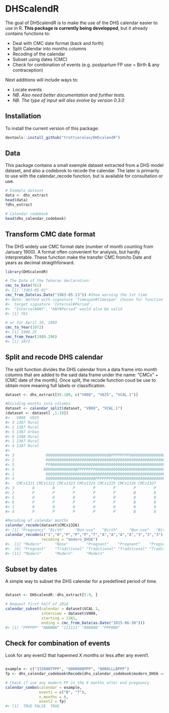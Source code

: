 
<!-- README.md is generated from README.Rmd. Please edit that file -->

# DHScalendR

<!-- badges: start -->

<!-- badges: end -->

The goal of DHScalendR is to make the use of the DHS calendar easier to
use in R. **This package is currently being developped**, but it already
contains functions to:

  - Deal with CMC date format (back and forth)
  - Split Calendar into months columns
  - Recoding of the calendar
  - Subset using dates (CMC)
  - Check for combination of events (e.g. postpartum FP use = Birth &
    any contraception)

Next additions will include ways to:

  - Locate events
  - *NB. Also need better documentation and further tests.*
  - *NB. The type of input will also evolve by version
0.3.0*

## Installation

<!-- You can install the released version of DHScalendR from [CRAN](https://CRAN.R-project.org) with: -->

To install the current version of this package:

``` r
devtools::install_github("trottieralex/DHScalendR")
```

## Data

This package contains a small exemple dataset extracted from a DHS model
dataset, and also a codebook to recode the calendar. The later is
primarily to use with the calendar\_recode function, but is available
for consultation or use.

``` r
# Exemple dataset
data <- dhs_extract
head(data)
?dhs_extract

# Calendar codebook
head(dhs_calendar_codebook)
```

## Transform CMC date format

The DHS widely use CMC format date (number of month counting from
January 1900). A format often convenient for analysis, but hardly
interpretable. These function make the transfer CMC from/to Date and
years as decimal straigthforward.

``` r
library(DHScalendR)

# The Date of the Teharan declaration:
cmc_to_Date(761)
#> [1] "1963-05-01"
cmc_from_Date(as.Date("1963-05-13")) #Show warning the 1st time
#> Note: method with signature 'Timespan#Timespan' chosen for function '%/%',
#>  target signature 'Interval#Period'.
#>  "Interval#ANY", "ANY#Period" would also be valid
#> [1] 761

# or for April 19, 1989
cmc_to_Year(1072)
#> [1] 1989.25
cmc_from_Year(1989.296)
#> [1] 1072
```

## Split and recode DHS calendar

The split function divides the DHS calendar from a data frame into month
columns that are added to the said data frame under the name: “CMCx” +
\[CMC date of the month\]. Once split, the recode function coud be use
to obtain more meaning full labels or classification.

``` r
dataset <- dhs_extract[95:100, c("V008", "V025", "VCAL.1")]

#Dividing months into columns
dataset <- calendar_split(dataset, "V008", "VCAL.1")
(dataset <- dataset[ ,1:10])
#>   V008  V025
#> 3 1387 Rural
#> 2 1387 Rural
#> 5 1387 Urban
#> 6 1388 Rural
#> 1 1387 Rural
#> 4 1387 Rural
#>                                                                             VCAL.1
#> 3              0000000000000000000000000000BPPPPPPPP0000000000000000000BPPPPPPPP00
#> 2              0000000000000000000000000000000000000000000000000000000000000BPPPPP
#> 5              PP00000000000000000000000000000000000000000000000000000000000000000
#> 6             00000000000000BPPPPPPPP000000000000000000000000000000000000000BPPPPP
#> 1              0000000000000000000000000000000000000000000000000000000000000000000
#> 4              000000000000000000000BPPPPPPPP0000000000000000000000000000000BPPPPP
#>   CMCx1321 CMCx1322 CMCx1323 CMCx1324 CMCx1325 CMCx1326 CMCx1327
#> 3        0        0        P        P        P        P        P
#> 2        P        P        P        P        P        B        0
#> 5        0        0        0        0        0        0        0
#> 6        P        P        P        P        P        B        0
#> 1        0        0        0        0        0        0        0
#> 4        P        P        P        P        P        B        0

#Recoding of calendar months
calendar_recode(dataset$CMCx1326)
#> [1] "Pregnancy" "Birth"     "Non-use"   "Birth"     "Non-use"   "Birth"
calendar_recode(c("1","0","P","P","P","T","A","A","A","A","3","3","3"), 
                recoding = "modern_DHS6")
#>  [1] "Modern"      "None"        "Pregnant"    "Pregnant"    "Pregnant"   
#>  [6] "Pregnant"    "Traditional" "Traditional" "Traditional" "Traditional"
#> [11] "Modern"      "Modern"      "Modern"
```

## Subset by dates

A simple way to subset the DHS calendar for a predefined period of time.

``` r

dataset <- DHScalendR::dhs_extract[5:9, ]

# Request first half of 2014
calendar_subset(calendar = dataset$VCAL.1, 
                interview = dataset$V008, 
                starting = 1381, 
                ending = cmc_from_Date(as.Date("2015-06-30")))
#> [1] "PPPPPP" "NNNNNN" "111111" "000000" "PPP000"
```

## Check for combination of events

Look for any event2 that hapenned X months or less after any event1.

``` r

example <- c("333000TPPP", "000000BPPP", "0000LLLBPPP")
fp <- dhs_calendar_codebook$Recode[dhs_calendar_codebook$modern_DHS6 == "Modern"]

# Check if use any modern FP in the 6 months after end pregnancy
calendar_combo(calendar = example, 
               event1 = c("B", "T"), 
               n_months = 6,
               event2 = fp) 
#> [1]  TRUE FALSE  TRUE
```
